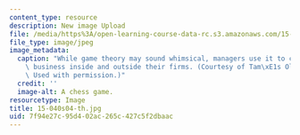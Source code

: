 ```yaml
---
content_type: resource
description: New image Upload
file: /media/https%3A/open-learning-course-data-rc.s3.amazonaws.com/15-040-game-theory-for-managers-spring-2004/7f94e27c95d402ac265c427c5f2dbaac_15-040s04-th.jpg
file_type: image/jpeg
image_metadata:
  caption: "While game theory may sound whimsical, managers use it to conduct serious\
    \ business inside and outside their firms. (Courtesy of Tam\xE1s Olajos, [stock.xchng](http://www.adrtoolbox.com/wp-content/themes/adr-toolbox/timthumb.php?src=http://www.adrtoolbox.com/wp-content/uploads/2013/03/Game-Theory.jpg&w=550&h=500&zc=1).\
    \ Used with permission.)"
  credit: ''
  image-alt: A chess game.
resourcetype: Image
title: 15-040s04-th.jpg
uid: 7f94e27c-95d4-02ac-265c-427c5f2dbaac
---
```

